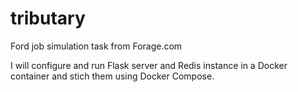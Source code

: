 # tributary
Ford job simulation task from Forage.com  

I will configure and run Flask server and Redis instance in a Docker container and stich them using Docker Compose.
